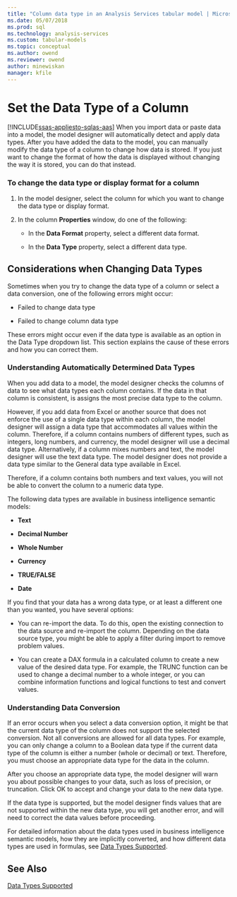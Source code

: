 ```yaml
---
title: "Column data type in an Analysis Services tabular model | Microsoft Docs"
ms.date: 05/07/2018
ms.prod: sql
ms.technology: analysis-services
ms.custom: tabular-models
ms.topic: conceptual
ms.author: owend
ms.reviewer: owend
author: minewiskan
manager: kfile
---
```

# Set the Data Type of a Column 
[!INCLUDE[ssas-appliesto-sqlas-aas](../../includes/ssas-appliesto-sqlas-aas.md)]
  When you import data or paste data into a model, the model designer will automatically detect and apply data types. After you have added the data to the model, you can manually modify the data type of a column to change how data is stored. If you just want to change the format of how the data is displayed without changing the way it is stored, you can do that instead.  
  
### To change the data type or display format for a column  
  
1.  In the model designer, select the column for which you want to change the data type or display format.  
  
2.  In the column **Properties** window, do one of the following:  
  
    -   In the **Data Format** property, select a different data format.  
  
    -   In the **Data Type** property, select a different data type.  
  
## Considerations when Changing Data Types  
 Sometimes when you try to change the data type of a column or select a data conversion, one of the following errors might occur:  
  
-   Failed to change data type  
  
-   Failed to change column data type  
  
 These errors might occur even if the data type is available as an option in the Data Type dropdown list. This section explains the cause of these errors and how you can correct them.  
  
### Understanding Automatically Determined Data Types  
 When you add data to a model, the model designer checks the columns of data to see what data types each column contains. If the data in that column is consistent, is assigns the most precise data type to the column.  
  
 However, if you add data from Excel or another source that does not enforce the use of a single data type within each column, the model designer will assign a data type that accommodates all values within the column. Therefore, if a column contains numbers of different types, such as integers, long numbers, and currency, the model designer will use a decimal data type. Alternatively, if a column mixes numbers and text, the model designer will use the text data type. The model designer does not provide a data type similar to the General data type available in Excel.  
  
 Therefore, if a column contains both numbers and text values, you will not be able to convert the column to a numeric data type.  
  
 The following data types are available in business intelligence semantic models:  
  
-   **Text**  
  
-   **Decimal Number**  
  
-   **Whole Number**  
  
-   **Currency**  
  
-   **TRUE/FALSE**  
  
-   **Date**  
  
 If you find that your data has a wrong data type, or at least a different one than you wanted, you have several options:  
  
-   You can re-import the data. To do this, open the existing connection to the data source and re-import the column. Depending on the data source type, you might be able to apply a filter during import to remove problem values.  
  
-   You can create a DAX formula in a calculated column to create a new value of the desired data type. For example, the TRUNC function can be used to change a decimal number to a whole integer, or you can combine information functions and logical functions to test and convert values.  
  
### Understanding Data Conversion  
 If an error occurs when you select a data conversion option, it might be that the current data type of the column does not support the selected conversion. Not all conversions are allowed for all data types. For example, you can only change a column to a Boolean data type if the current data type of the column is either a number (whole or decimal) or text. Therefore, you must choose an appropriate data type for the data in the column.  
  
 After you choose an appropriate data type, the model designer will warn you about possible changes to your data, such as loss of precision, or truncation. Click OK to accept and change your data to the new data type.  
  
 If the data type is supported, but the model designer finds values that are not supported within the new data type, you will get another error, and will need to correct the data values before proceeding.  
  
 For detailed information about the data types used in business intelligence semantic models, how they are implicitly converted, and how different data types are used in formulas, see [Data Types Supported](../../analysis-services/tabular-models/data-types-supported-ssas-tabular.md).  
  
## See Also  
 [Data Types Supported](../../analysis-services/tabular-models/data-types-supported-ssas-tabular.md)  
  
  
